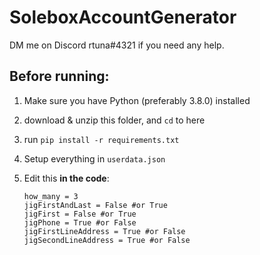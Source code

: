 # SoleboxAccountGenerator

DM me on Discord rtuna#4321 if you need any help.

## Before running:
1. Make sure you have Python (preferably 3.8.0) installed
2. download & unzip this folder, and `cd` to here
3. run `pip install -r requirements.txt`
4. Setup everything in `userdata.json`

5. Edit this **in the code**:
    ```python3
    how_many = 3
    jigFirstAndLast = False #or True
    jigFirst = False #or True
    jigPhone = True #or False
    jigFirstLineAddress = True #or False
    jigSecondLineAddress = True #or False
    ```
